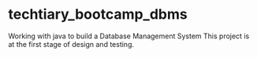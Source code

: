 # techtiary_bootcamp_dbms
Working with java to build a Database Management System
This project is at the first stage of design and testing.
